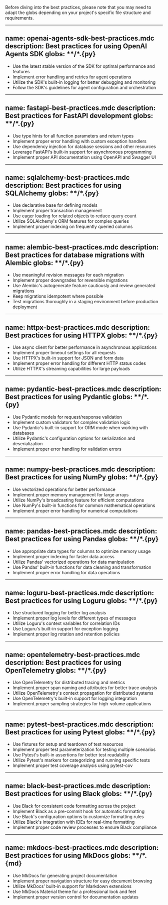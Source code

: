 Before diving into the best practices, please note that you may need to adapt the globs depending on your project's specific file structure and requirements.

---
name: openai-agents-sdk-best-practices.mdc
description: Best practices for using OpenAI Agents SDK
globs: **/*.{py}
---

- Use the latest stable version of the SDK for optimal performance and features
- Implement error handling and retries for agent operations
- Utilize the SDK's built-in logging for better debugging and monitoring
- Follow the SDK's guidelines for agent configuration and orchestration

---
name: fastapi-best-practices.mdc
description: Best practices for FastAPI development
globs: **/*.{py}
---

- Use type hints for all function parameters and return types
- Implement proper error handling with custom exception handlers
- Use dependency injection for database sessions and other resources
- Leverage FastAPI's built-in support for asynchronous programming
- Implement proper API documentation using OpenAPI and Swagger UI

---
name: sqlalchemy-best-practices.mdc
description: Best practices for using SQLAlchemy
globs: **/*.{py}
---

- Use declarative base for defining models
- Implement proper transaction management
- Use eager loading for related objects to reduce query count
- Utilize SQLAlchemy's ORM features for complex queries
- Implement proper indexing on frequently queried columns

---
name: alembic-best-practices.mdc
description: Best practices for database migrations with Alembic
globs: **/*.{py}
---

- Use meaningful revision messages for each migration
- Implement proper downgrades for reversible migrations
- Use Alembic's autogenerate feature cautiously and review generated migrations
- Keep migrations idempotent where possible
- Test migrations thoroughly in a staging environment before production deployment

---
name: httpx-best-practices.mdc
description: Best practices for using HTTPX
globs: **/*.{py}
---

- Use async client for better performance in asynchronous applications
- Implement proper timeout settings for all requests
- Use HTTPX's built-in support for JSON and form data
- Implement proper error handling for different HTTP status codes
- Utilize HTTPX's streaming capabilities for large payloads

---
name: pydantic-best-practices.mdc
description: Best practices for using Pydantic
globs: **/*.{py}
---

- Use Pydantic models for request/response validation
- Implement custom validators for complex validation logic
- Use Pydantic's built-in support for ORM mode when working with databases
- Utilize Pydantic's configuration options for serialization and deserialization
- Implement proper error handling for validation errors

---
name: numpy-best-practices.mdc
description: Best practices for using NumPy
globs: **/*.{py}
---

- Use vectorized operations for better performance
- Implement proper memory management for large arrays
- Utilize NumPy's broadcasting feature for efficient computations
- Use NumPy's built-in functions for common mathematical operations
- Implement proper error handling for numerical computations

---
name: pandas-best-practices.mdc
description: Best practices for using Pandas
globs: **/*.{py}
---

- Use appropriate data types for columns to optimize memory usage
- Implement proper indexing for faster data access
- Utilize Pandas' vectorized operations for data manipulation
- Use Pandas' built-in functions for data cleaning and transformation
- Implement proper error handling for data operations

---
name: loguru-best-practices.mdc
description: Best practices for using Loguru
globs: **/*.{py}
---

- Use structured logging for better log analysis
- Implement proper log levels for different types of messages
- Utilize Loguru's context variables for correlation IDs
- Use Loguru's built-in support for exception logging
- Implement proper log rotation and retention policies

---
name: opentelemetry-best-practices.mdc
description: Best practices for using OpenTelemetry
globs: **/*.{py}
---

- Use OpenTelemetry for distributed tracing and metrics
- Implement proper span naming and attributes for better trace analysis
- Utilize OpenTelemetry's context propagation for distributed systems
- Use OpenTelemetry's built-in support for logging integration
- Implement proper sampling strategies for high-volume applications

---
name: pytest-best-practices.mdc
description: Best practices for using Pytest
globs: **/*.{py}
---

- Use fixtures for setup and teardown of test resources
- Implement proper test parameterization for testing multiple scenarios
- Use Pytest's built-in assertions for better test readability
- Utilize Pytest's markers for categorizing and running specific tests
- Implement proper test coverage analysis using pytest-cov

---
name: black-best-practices.mdc
description: Best practices for using Black
globs: **/*.{py}
---

- Use Black for consistent code formatting across the project
- Implement Black as a pre-commit hook for automatic formatting
- Use Black's configuration options to customize formatting rules
- Utilize Black's integration with IDEs for real-time formatting
- Implement proper code review processes to ensure Black compliance

---
name: mkdocs-best-practices.mdc
description: Best practices for using MkDocs
globs: **/*.{md}
---

- Use MkDocs for generating project documentation
- Implement proper navigation structure for easy document browsing
- Utilize MkDocs' built-in support for Markdown extensions
- Use MkDocs Material theme for a professional look and feel
- Implement proper version control for documentation updates